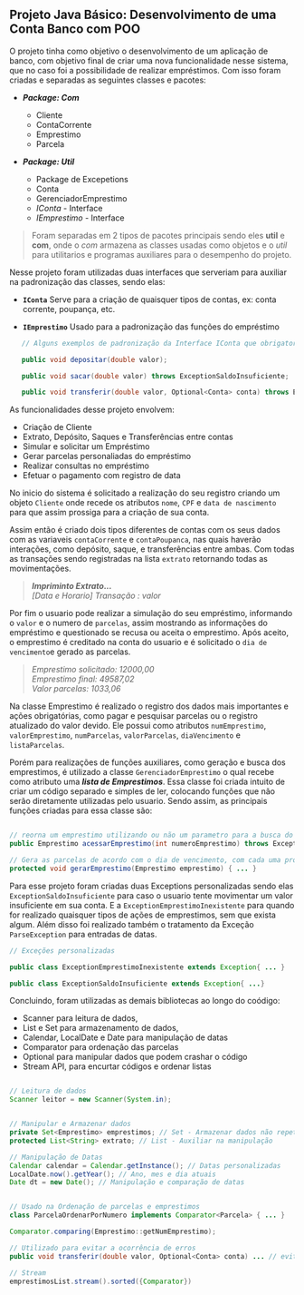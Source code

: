 ## Projeto Java Básico: Desenvolvimento de uma Conta Banco com POO

O projeto tinha como objetivo o desenvolvimento de um aplicação de banco, com objetivo final de criar uma nova funcionalidade nesse sistema, que no caso foi a possibilidade de realizar empréstimos. Com isso foram criadas e separadas as seguintes classes e pacotes:


 * ***Package: Com***
    * Cliente
    * ContaCorrente
    * Emprestimo
    * Parcela

* ***Package: Util***
    * Package de Excepetions
    * Conta
    * GerenciadorEmprestimo
    * *IConta* - Interface
    * *IEmprestimo* - Interface

> Foram separadas em 2 tipos de pacotes principais sendo eles **util** e **com**, onde o *com* armazena as classes usadas como objetos e o *util* para utilitarios e programas auxiliares para o desempenho do projeto.

Nesse projeto foram utilizadas duas interfaces que serveriam para auxiliar na padronização das classes, sendo elas: 

 * **`IConta`** Serve para a criação de quaisquer tipos de contas, ex: conta corrente, poupança, etc.

 * **`IEmprestimo`** Usado para a padronização das funções do empréstimo

 ``` Java
    // Alguns exemplos de padronização da Interface IConta que obrigatoriamente todas contas devem fazer

    public void depositar(double valor);

    public void sacar(double valor) throws ExceptionSaldoInsuficiente;

    public void transferir(double valor, Optional<Conta> conta) throws ExceptionSaldoInsuficiente;

 ```

As funcionalidades desse projeto envolvem:
* Criação de Cliente
* Extrato, Depósito, Saques e Transferências entre contas
* Simular e solicitar um Empréstimo
* Gerar parcelas personaliadas do empréstimo
* Realizar consultas no empréstimo
* Efetuar o pagamento com registro de data

No inicio do sistema é solicitado a realização do seu registro criando um objeto `Cliente` onde recede os atributos `nome`, `CPF` e `data de nascimento` para que assim prossiga para a criação de sua conta.

Assim  então é criado dois tipos diferentes de contas com os seus dados com as variaveis `contaCorrente` e `contaPoupanca`, nas quais haverão interações, como depósito, saque, e transferências entre ambas. Com todas as transações sendo registradas na lista `extrato` retornando todas as movimentações.

> ***Impriminto Extrato...*** <br> *[Data e Horario] Transação : valor*

Por fim o usuario pode realizar a simulação do seu empréstimo, informando o ``valor`` e o numero de ``parcelas``, assim mostrando as informações do empréstimo e questionado se recusa ou aceita o emprestimo. Após aceito, o emprestimo é creditado na conta do usuario e é solicitado o `dia de vencimento`e gerado as parcelas.

> *Emprestimo solicitado: 12000,00 <br>Emprestimo final: 49587,02 <br>Valor parcelas: 1033,06*

Na classe Emprestimo é realizado o registro dos dados mais importantes e ações obrigatórias, como pagar e pesquisar parcelas ou o registro atualizado do valor devido. Ele possui como atributos `numEmprestimo`, `valorEmprestimo`, `numParcelas`, `valorParcelas`, `diaVencimento` e `listaParcelas`. 

Porém para realizações de funções auxiliares, como geração e busca dos emprestimos, é utilizado a classe `GerenciadorEmprestimo` o qual recebe como atributo uma ***lista de Emprestimos***. Essa classe foi criada intuito de criar um código separado e simples de ler, colocando funções que não serão diretamente utilizadas pelo usuario. Sendo assim, as principais funções criadas para essa classe são:

``` java

// reorna um emprestimo utilizando ou não um parametro para a busca do mesmo
public Emprestimo acessarEmprestimo(int numeroEmprestimo) throws ExceptionEmprestimoInexistente { ... }

// Gera as parcelas de acordo com o dia de vencimento, com cada uma programada para vencimento no mes seguinte.
protected void gerarEmprestimo(Emprestimo emprestimo) { ... }

```
 
Para esse projeto foram criadas duas Exceptions personalizadas sendo elas `ExceptionSaldoInsuficiente` para caso o usuario tente movimentar um valor insuficiente em sua conta. E a `ExceptionEmprestimoInexistente` para quando for realizado quaisquer tipos de ações de emprestimos, sem que exista algum. Além disso foi realizado também o tratamento da Exceção `ParseException` para entradas de datas.

```java
// Exceções personalizadas 

public class ExceptionEmprestimoInexistente extends Exception{ ... }

public class ExceptionSaldoInsuficiente extends Exception{ ...}

```

Concluindo, foram utilizadas as demais bibliotecas ao longo do coódigo:
* Scanner para leitura de dados, 
* List e Set para armazenamento de dados, 
* Calendar, LocalDate e Date para manipulação de datas
* Comparator para ordenação das parcelas
* Optional para manipular dados que podem crashar o código
* Stream API, para encurtar códigos e ordenar listas

```java

// Leitura de dados
Scanner leitor = new Scanner(System.in);


// Manipular e Armazenar dados
private Set<Emprestimo> emprestimos; // Set - Armazenar dados não repetitivos 
protected List<String> extrato; // List - Auxiliar na manipulação

// Manipulação de Datas
Calendar calendar = Calendar.getInstance(); // Datas personalizadas
LocalDate.now().getYear(); // Ano, mes e dia atuais
Date dt = new Date(); // Manipulação e comparação de datas


// Usado na Ordenação de parcelas e emprestimos
class ParcelaOrdenarPorNumero implements Comparator<Parcela> { ... } 

Comparator.comparing(Emprestimo::getNumEmprestimo);

// Utilizado para evitar a ocorrência de erros
public void transferir(double valor, Optional<Conta> conta) ... // evitar transferencia em contas inexistentes

// Stream
emprestimosList.stream().sorted({Comparator})

```





